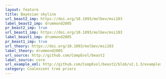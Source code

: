 ```yaml
---
layout: feature
title: Bayesian skyline
url_beast2_imp: https://doi.org/10.1093/molbev/msi103
label_beast2_imp: drummond2005
pr_beast2_imp: true
url_beast1_imp: https://doi.org/10.1093/molbev/msi103
label_beast1_imp: drummond2005
pr_beast1_imp: true
url_theory: https://doi.org/10.1093/molbev/msi103
label_theory: drummond2005
url_source: http://github.com/CompEvol/beast2
label_source: core
url_example_xml: http://github.com/CompEvol/beast2/blob/v2.1.3/examples/testBSP.xml
category: Coalescent tree priors
---
```

